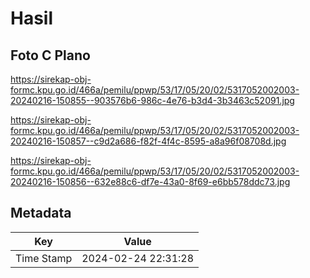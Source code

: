 # Hasil

## Foto C Plano

https://sirekap-obj-formc.kpu.go.id/466a/pemilu/ppwp/53/17/05/20/02/5317052002003-20240216-150855--903576b6-986c-4e76-b3d4-3b3463c52091.jpg

https://sirekap-obj-formc.kpu.go.id/466a/pemilu/ppwp/53/17/05/20/02/5317052002003-20240216-150857--c9d2a686-f82f-4f4c-8595-a8a96f08708d.jpg

https://sirekap-obj-formc.kpu.go.id/466a/pemilu/ppwp/53/17/05/20/02/5317052002003-20240216-150856--632e88c6-df7e-43a0-8f69-e6bb578ddc73.jpg


## Metadata

| Key        | Value               |
| ---------- | ------------------- |
| Time Stamp | 2024-02-24 22:31:28 |



